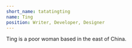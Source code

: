 ```yaml
---
short_name: tatatingting
name: Ting
position: Writer, Developer, Designer
---
```

Ting is a poor woman based in the east of China.